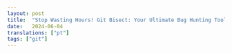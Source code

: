 ```yaml
---
layout: post
title:  "Stop Wasting Hours! Git Bisect: Your Ultimate Bug Hunting Tool"
date:   2024-06-04
translations: ["pt"]
tags: ["git"]
---
```

